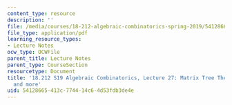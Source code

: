 ```yaml
---
content_type: resource
description: ''
file: /media/courses/18-212-algebraic-combinatorics-spring-2019/54128665413c774414c64d53fdb3de4e_MIT18_212S19_lec27.pdf
file_type: application/pdf
learning_resource_types:
- Lecture Notes
ocw_type: OCWFile
parent_title: Lecture Notes
parent_type: CourseSection
resourcetype: Document
title: '18.212 S19 Algebraic Combinatorics, Lecture 27: Matrix Tree Theorem (cont.)
  and more'
uid: 54128665-413c-7744-14c6-4d53fdb3de4e
---
```

